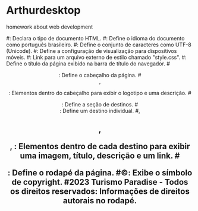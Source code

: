 # Arthurdesktop
homework about web development

#<!DOCTYPE html>: Declara o tipo de documento HTML.
#<html lang="pt-br">: Define o idioma do documento como português brasileiro.
#<meta charset="UTF-8">: Define o conjunto de caracteres como UTF-8 (Unicode).
#<meta name="viewport" content="width=device-width, initial-scale=1.0">: Define a configuração de visualização para dispositivos móveis.
#<link rel="stylesheet" href="style.css">: Link para um arquivo externo de estilo chamado "style.css".
#<title>Thurismo</title>: Define o título da página exibido na barra de título do navegador.
#<header>: Define o cabeçalho da página.
#<div class="logo">, <p>: Elementos dentro do cabeçalho para exibir o logotipo e uma descrição.
#<div class="destinos">: Define a seção de destinos.
#<div class="destino">: Define um destino individual.
#<img>, <h2>, <p>, <a>: Elementos dentro de cada destino para exibir uma imagem, título, descrição e um link.
#<footer>: Define o rodapé da página.
#&copy;: Exibe o símbolo de copyright.
#2023 Turismo Paradise - Todos os direitos reservados: Informações de direitos autorais no rodapé.
